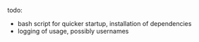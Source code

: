 todo:
- bash script for quicker startup, installation of dependencies
- logging of usage, possibly usernames